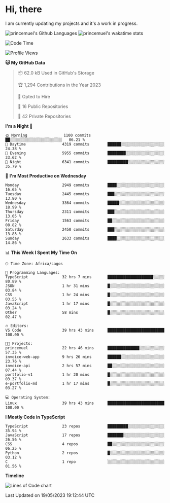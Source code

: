 # Hi, there

I am currently updating my projects and it's a work in progress.

![princemuel's Github Languages](https://github-readme-stats.vercel.app/api/top-langs/?username=princemuel&text_color=586069&layout=compact&hide_border=true&title_color=0366d6&count_private=true&include_all_commits=true&theme=tokyonight&show_icons=true)
![princemuel's wakatime stats](https://github-readme-stats.vercel.app/api/wakatime?username=princemuel&text_color=586069&layout=compact&hide_border=true&title_color=0366d6&count_private=true&include_all_commits=true&theme=tokyonight&show_icons=true)

<!--START_SECTION:waka-->
![Code Time](http://img.shields.io/badge/Code%20Time-2%2C374%20hrs%208%20mins-blue)

![Profile Views](http://img.shields.io/badge/Profile%20Views-77-blue)

**🐱 My GitHub Data** 

> 📦 62.0 kB Used in GitHub's Storage 
 > 
> 🏆 1,294 Contributions in the Year 2023
 > 
> 💼 Opted to Hire
 > 
> 📜 16 Public Repositories 
 > 
> 🔑 42 Private Repositories 
 > 
**I'm a Night 🦉** 

```text
🌞 Morning                1100 commits        ██░░░░░░░░░░░░░░░░░░░░░░░   06.21 % 
🌆 Daytime                4319 commits        ██████░░░░░░░░░░░░░░░░░░░   24.38 % 
🌃 Evening                5955 commits        ████████░░░░░░░░░░░░░░░░░   33.62 % 
🌙 Night                  6341 commits        █████████░░░░░░░░░░░░░░░░   35.79 % 
```
📅 **I'm Most Productive on Wednesday** 

```text
Monday                   2949 commits        ████░░░░░░░░░░░░░░░░░░░░░   16.65 % 
Tuesday                  2445 commits        ███░░░░░░░░░░░░░░░░░░░░░░   13.80 % 
Wednesday                3364 commits        █████░░░░░░░░░░░░░░░░░░░░   18.99 % 
Thursday                 2311 commits        ███░░░░░░░░░░░░░░░░░░░░░░   13.05 % 
Friday                   1563 commits        ██░░░░░░░░░░░░░░░░░░░░░░░   08.82 % 
Saturday                 2450 commits        ███░░░░░░░░░░░░░░░░░░░░░░   13.83 % 
Sunday                   2633 commits        ████░░░░░░░░░░░░░░░░░░░░░   14.86 % 
```


📊 **This Week I Spent My Time On** 

```text
🕑︎ Time Zone: Africa/Lagos

💬 Programming Languages: 
TypeScript               32 hrs 7 mins       ████████████████████░░░░░   80.89 % 
JSON                     1 hr 31 mins        █░░░░░░░░░░░░░░░░░░░░░░░░   03.84 % 
CSS                      1 hr 24 mins        █░░░░░░░░░░░░░░░░░░░░░░░░   03.55 % 
JavaScript               1 hr 17 mins        █░░░░░░░░░░░░░░░░░░░░░░░░   03.24 % 
Other                    58 mins             █░░░░░░░░░░░░░░░░░░░░░░░░   02.47 % 

🔥 Editors: 
VS Code                  39 hrs 43 mins      █████████████████████████   100.00 % 

🐱‍💻 Projects: 
princemuel               22 hrs 46 mins      ██████████████░░░░░░░░░░░   57.35 % 
invoice-web-app          9 hrs 26 mins       ██████░░░░░░░░░░░░░░░░░░░   23.76 % 
invoice-api              2 hrs 57 mins       ██░░░░░░░░░░░░░░░░░░░░░░░   07.44 % 
portfolio-v1             1 hr 20 mins        █░░░░░░░░░░░░░░░░░░░░░░░░   03.37 % 
e-portfolio-md           1 hr 17 mins        █░░░░░░░░░░░░░░░░░░░░░░░░   03.27 % 

💻 Operating System: 
Linux                    39 hrs 43 mins      █████████████████████████   100.00 % 
```

**I Mostly Code in TypeScript** 

```text
TypeScript               23 repos            █████████░░░░░░░░░░░░░░░░   35.94 % 
JavaScript               17 repos            ███████░░░░░░░░░░░░░░░░░░   26.56 % 
CSS                      4 repos             ██░░░░░░░░░░░░░░░░░░░░░░░   06.25 % 
Python                   2 repos             █░░░░░░░░░░░░░░░░░░░░░░░░   03.12 % 
C                        1 repo              ░░░░░░░░░░░░░░░░░░░░░░░░░   01.56 % 
```



**Timeline**

![Lines of Code chart](https://raw.githubusercontent.com/princemuel/princemuel/main/assets/bar_graph.png)


 Last Updated on 19/05/2023 19:12:44 UTC
<!--END_SECTION:waka-->
